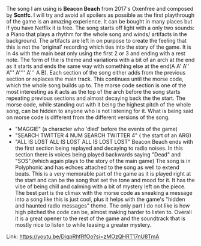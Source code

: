 The song I am using is **Beacon Beach** from 2017's Oxenfree and composed by **Scntfc**.  I will try and avoid all spoilers as possible as the first playthrough of the game is an amazing experience. It can be bought in many places but if you have Netflix it is free. The song starts off light with a only two sounds: a Piano that plays a rhythm for the whole song and winds/ artifacts in the background. The artifacts are left in on purpose to create the feeling that this is not the 'original' recording which ties into the story of the game. It is in 4s with the main beat only using the first 2 or 3 and ending with a rest note. The form of the is theme and variations with a bit of an arch at the end as it starts and ends the same way with something else at the end(A A' A'' A''' A''''  A''' A B). Each section of the song either adds from the previous section or replaces the main track. This continues until the morse code, which the whole song builds up to. The morse code section is one of the most interesting as it acts as the top of the arch before the song starts repeating previous sections and almost decaying back the the start. The morse code, while standing out with it being the highest pitch of the whole song, can be hidden to anyone who is not listening for it. What is being said on morse code is different from the different versions of the song.
- "MAGGIE" (a character who 'died' before the events of the game)
- "SEARCH TWITTER 4 NUM SEARCH TWITTER 4" ( the start of an ARG)
- "ALL IS LOST ALL IS LOST ALL IS LOST LOST"
Beacon Beach ends with the first section being replayed and decaying to radio noises. In this section there is voices being played backwards saying "Dead" and "SOS".(which again plays to the story of the main game) The song is in Polyphonic and has echoes attached to the song as well to extend beats. 
This is a very memorable part of the game as it is played right at the start and can be the song that set the tone and mood for it. It has the vibe of being chill and calming with a bit of mystery left on the piece. The best part is the climax with the morse code as sneaking a message into a song like this is just cool, plus it helps with the game's "hidden and haunted radio messages" theme. The only part I do not like is how high pitched the code can be, almost making harder to listen to. Overall it is a great opener to the rest of the game and the soundtrack that is mostly nice to listen to while teasing a greater mystery.  


Link: https://youtu.be/DiqpRhfRfOo?si=zMOzQHRT17nU8TmA
